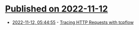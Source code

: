 # [Published on 2022-11-12](index.md)

* [2022-11-12, 05:44:55](https://news.ycombinator.com/item?id=33570334) - [Tracing HTTP Requests with tcpflow](https://ananthakumaran.in/2022/11/12/trace-http-requests.html)
